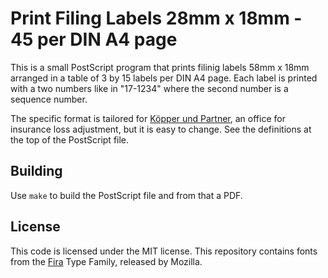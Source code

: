 
# Print Filing Labels 28mm x 18mm - 45 per DIN A4 page

This is a small PostScript program that prints filinig labels 58mm x
18mm arranged in a table of 3 by 15 labels per DIN A4 page. Each label
is printed with a two numbers like in "17-1234" where the second number
is a sequence number.

The specific format is tailored for [Köpper und
Partner](https://www.schaden-manager.de), an office for insurance loss
adjustment, but it is easy to change. See the definitions at the top of
the PostScript file.

## Building

Use `make` to build the PostScript file and from that a PDF. 

## License

This code is licensed under the MIT license. This repository contains
fonts from the [Fira](https://github.com/mozilla/Fira) Type Family,
released by Mozilla.






